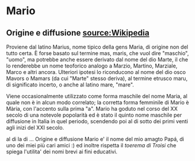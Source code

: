 # Mario

## Origine e diffusione [source:Wikipedia](https://it.wikipedia.org/wiki/Mario_(nome))
Proviene dal latino Marius, nome tipico della gens Maria, di origine non del tutto certa. 
È forse basato sul termine mas, maris, che vuol dire "maschio", "uomo", ma potrebbe anche essere derivato dal nome del dio Marte, il che lo renderebbe un nome teoforico analogo a Marzio, Martino, Marziale, Marco e altri ancora. Ulteriori ipotesi lo riconducono al nome del dio osco Mavors o Mamars (da cui "Marte" stesso deriva), al termine etrusco maru, di significato incerto, o anche al latino mare, "mare".

Viene occasionalmente utilizzato come forma maschile del nome Maria, al quale non è in alcun modo correlato; la corretta forma femminile di Mario è Mària, con l'accento sulla prima "a". Mario ha goduto nel corso del XX secolo di una notevole popolarità ed è stato il quinto nome maschile per diffusione in Italia in quel periodo, scendendo poi al di sotto dei primi venti agli inizi del XXI secolo.

al di la di ... Origine e diffusione
Mario e' il nome del mio amagto Papá, di uno dei miei più cari amici :) ed inoltre rispetta il *toerema di Troisi* che spiega l'utilita' dei nomi brevi ai fini educativi. 
